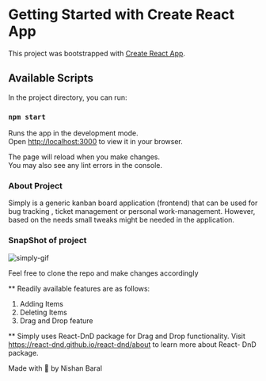 # Getting Started with Create React App

This project was bootstrapped with [Create React App](https://github.com/facebook/create-react-app).

## Available Scripts

In the project directory, you can run:

### `npm start`

Runs the app in the development mode.\
Open [http://localhost:3000](http://localhost:3000) to view it in your browser.

The page will reload when you make changes.\
You may also see any lint errors in the console.

### About Project

Simply is a generic kanban board application (frontend) that can be used for bug tracking , ticket management or personal work-management. However, based on the needs small tweaks might be needed in the application. 

### SnapShot of project
![simply-gif](https://user-images.githubusercontent.com/91608996/210347566-f076b3a1-f5a2-4289-9782-d8aa0e5e897a.gif)


Feel free to clone the repo and make changes accordingly

** Readily available features are as follows:
1. Adding Items
2. Deleting Items
3. Drag and Drop feature

** Simply uses React-DnD package for Drag and Drop functionality. Visit https://react-dnd.github.io/react-dnd/about to learn more about React- DnD package.

Made with 💖 by Nishan Baral
